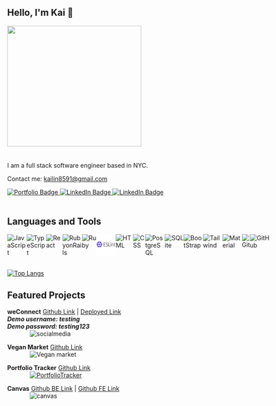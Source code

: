 ## Hello, I'm Kai 👋

<img width="310px" height="280px" src="https://media.tenor.com/zY5olcaT1T0AAAAi/diegodrawsart-women-and-girls-in-science.gif" />

######
I am a full stack software engineer based in NYC.

Contact me: kailin8591@gmail.com

<div id="badges">
  <a href="https://kailin168.github.io/Kai-page/">
    <img
      src="https://custom-icon-badges.demolab.com/badge/-Portfolio%20Website-blue?style=for-the-badge&logoColor=white&logo=repo"
      alt="Portfolio Badge"
    />
  </a>
  <a href="https://www.linkedin.com/in/kailin0/">
    <img
      src="https://img.shields.io/badge/LinkedIn-blue?style=for-the-badge&logo=linkedin&logoColor=white"
      alt="LinkedIn Badge" />
  </a>
  <a href="https://medium.com/@kailin8591">
    <img
      src="https://custom-icon-badges.demolab.com/badge/-Blog-blue?style=for-the-badge&logo=comment-discussion&logoColor=white"
      alt="LinkedIn Badge" />
  </a>
</div>

<br/>

## Languages and Tools
<div style="display:flex;flex-direction:row;">
  <img alt="JavaScript" width="45px" src="https://cdn.jsdelivr.net/gh/devicons/devicon/icons/javascript/javascript-plain.svg" />
  <img alt="TypeScript" width="45px" src="https://cdn.jsdelivr.net/gh/devicons/devicon/icons/typescript/typescript-plain.svg" />
  <img alt="React" width="45px" src="https://cdn.jsdelivr.net/gh/devicons/devicon/icons/react/react-original-wordmark.svg" />
  <img alt="RubyonRails" width="45px" src="https://cdn.jsdelivr.net/gh/devicons/devicon/icons/ruby/ruby-plain-wordmark.svg" />
  <img alt="Ruby" width="45px" src="https://cdn.jsdelivr.net/gh/devicons/devicon/icons/rails/rails-plain-wordmark.svg" />
  <img alt="ESLint" width="45px" src="https://raw.githubusercontent.com/devicons/devicon/master/icons/eslint/eslint-original-wordmark.svg" />
  <img alt="HTML" width="45px" src="https://cdn.jsdelivr.net/gh/devicons/devicon/icons/html5/html5-plain.svg" />
  <img alt="CSS" width="45px" src="https://cdn.jsdelivr.net/gh/devicons/devicon/icons/css3/css3-plain.svg" />
  <img alt="PostgreSQL" width="45px" src="https://cdn.jsdelivr.net/gh/devicons/devicon/icons/postgresql/postgresql-plain-wordmark.svg" />
  <img alt="SQLite" width="45px" src="https://cdn.jsdelivr.net/gh/devicons/devicon/icons/sqlite/sqlite-original.svg" />
  <img alt="BootStrap" width="45px" src="https://cdn.jsdelivr.net/gh/devicons/devicon/icons/bootstrap/bootstrap-plain.svg" />
  <img alt="Tailwind" width="45px" src="https://cdn.jsdelivr.net/gh/devicons/devicon/icons/tailwindcss/tailwindcss-plain.svg" />
  <img alt="Material" width="45px" src="https://cdn.jsdelivr.net/gh/devicons/devicon/icons/materialui/materialui-original.svg" />
  <img alt="Git" width="45px" src="https://cdn.jsdelivr.net/gh/devicons/devicon/icons/git/git-plain-wordmark.svg" />
  <img alt="GitHub" width="45px" src="https://cdn.jsdelivr.net/gh/devicons/devicon/icons/github/github-original.svg" />
</div>

<br/>

[![Top Langs](https://github-readme-stats.vercel.app/api/top-langs/?username=Kailin168&layout=compact&theme=merko)](https://github.com/anuraghazra/github-readme-stats)


## Featured Projects

**weConnect**
[Github Link](https://github.com/Kailin168/socialMedia) | [Deployed Link](http://ec2-54-210-65-11.compute-1.amazonaws.com/)
<br/>
***Demo username: testing***
<br/>
***Demo password: testing123***
<br/>
<img style="display: block; margin: 0 auto;" alt="socialmedia" width="400px" src="https://user-images.githubusercontent.com/103536761/224435497-ce542d07-42b7-467b-a5d3-0649bbec05a2.png" />

**Vegan Market**
[Github Link](https://github.com/Kailin168/e-commerce)
<br/>
<img style="display: block; margin: 0 auto;" alt="Vegan market" width="400px" src="https://user-images.githubusercontent.com/103536761/224436503-0294324b-077a-4269-9e60-14762edba2fc.png" />

**Portfolio Tracker**
[Github Link](https://github.com/Kailin168/Portfolio-Tracker-)
<br/>
[<img style="display: block; margin: 0 auto;" alt="PortfolioTracker" width="400px" src="https://user-images.githubusercontent.com/104730743/199075182-af3b80b1-470b-4735-8855-91d4d0892dee.png" />](https://www.youtube.com/watch?v=juVxJYn8nlE&ab_channel=WillieShi)

**Canvas**
[Github BE Link](https://github.com/Kailin168/CanvasProjectBE) | [Github FE Link](https://github.com/Kailin168/CanvasProjectFE) 
<br/>
<img style="display: block; margin: 0 auto;" alt="canvas" width="400px" src="https://user-images.githubusercontent.com/103536761/224437829-c0db1c0e-d99c-42b3-b798-6d02a0840c56.png" />
